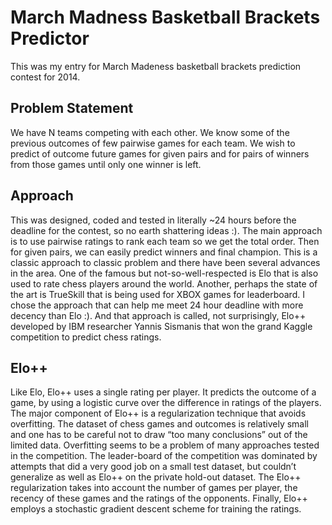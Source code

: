 # March Madness Basketball Brackets Predictor
This was my entry for March Madeness basketball brackets prediction contest for 2014.

## Problem Statement
We have N teams competing with each other. We know some of the previous outcomes of few pairwise games for each team. We wish to predict of outcome future games for given pairs and for pairs of winners from those games until only one winner is left.

## Approach
This was designed, coded and tested in literally ~24 hours before the deadline for the contest, so no earth shattering ideas :). The main approach is to use pairwise ratings to rank each team so we get the total order. Then for given pairs, we can easily predict winners and final champion. This is a classic approach to classic problem and there have been several advances in the area. One of the famous but not-so-well-respected is Elo that is also used to rate chess players around the world. Another, perhaps the state of the art is TrueSkill that is being used for XBOX games for leaderboard. I chose the approach that can help me meet 24 hour deadline with more decency than Elo :). And that approach is called, not surprisingly, Elo++ developed by IBM researcher Yannis Sismanis that won the grand Kaggle competition to predict chess ratings.

## Elo++
Like Elo, Elo++ uses a single rating per player. It predicts the outcome of a
game, by using a logistic curve over the difference in ratings of the players. The major component of
Elo++ is a regularization technique that avoids overfitting. The dataset of chess games and outcomes
is relatively small and one has to be careful not to draw “too many conclusions” out of the limited data.
Overfitting seems to be a problem of many approaches tested in the competition. The leader-board of
the competition was dominated by attempts that did a very good job on a small test dataset, but couldn’t
generalize as well as Elo++ on the private hold-out dataset. The Elo++ regularization takes into account
the number of games per player, the recency of these games and the ratings of the opponents. Finally,
Elo++ employs a stochastic gradient descent scheme for training the ratings.


